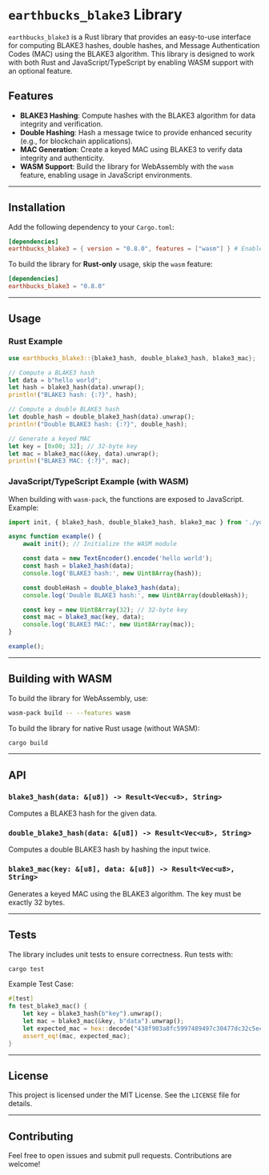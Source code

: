 # `earthbucks_blake3` Library

`earthbucks_blake3` is a Rust library that provides an easy-to-use interface
for computing BLAKE3 hashes, double hashes, and Message Authentication Codes
  (MAC) using the BLAKE3 algorithm. This library is designed to work with both
  Rust and JavaScript/TypeScript by enabling WASM support with an optional
  feature.

## Features

- **BLAKE3 Hashing**: Compute hashes with the BLAKE3 algorithm for data integrity and verification.
- **Double Hashing**: Hash a message twice to provide enhanced security (e.g., for blockchain applications).
- **MAC Generation**: Create a keyed MAC using BLAKE3 to verify data integrity and authenticity.
- **WASM Support**: Build the library for WebAssembly with the `wasm` feature, enabling usage in JavaScript environments.

---

## Installation

Add the following dependency to your `Cargo.toml`:

```toml
[dependencies]
earthbucks_blake3 = { version = "0.8.0", features = ["wasm"] } # Enable WASM if needed
```

To build the library for **Rust-only** usage, skip the `wasm` feature:

```toml
[dependencies]
earthbucks_blake3 = "0.8.0"
```

---

## Usage

### Rust Example

```rust
use earthbucks_blake3::{blake3_hash, double_blake3_hash, blake3_mac};

// Compute a BLAKE3 hash
let data = b"hello world";
let hash = blake3_hash(data).unwrap();
println!("BLAKE3 hash: {:?}", hash);

// Compute a double BLAKE3 hash
let double_hash = double_blake3_hash(data).unwrap();
println!("Double BLAKE3 hash: {:?}", double_hash);

// Generate a keyed MAC
let key = [0x00; 32]; // 32-byte key
let mac = blake3_mac(&key, data).unwrap();
println!("BLAKE3 MAC: {:?}", mac);
```

### JavaScript/TypeScript Example (with WASM)

When building with `wasm-pack`, the functions are exposed to JavaScript. Example:

```javascript
import init, { blake3_hash, double_blake3_hash, blake3_mac } from './your-wasm-package';

async function example() {
    await init(); // Initialize the WASM module

    const data = new TextEncoder().encode('hello world');
    const hash = blake3_hash(data);
    console.log('BLAKE3 hash:', new Uint8Array(hash));

    const doubleHash = double_blake3_hash(data);
    console.log('Double BLAKE3 hash:', new Uint8Array(doubleHash));

    const key = new Uint8Array(32); // 32-byte key
    const mac = blake3_mac(key, data);
    console.log('BLAKE3 MAC:', new Uint8Array(mac));
}

example();
```

---

## Building with WASM

To build the library for WebAssembly, use:

```bash
wasm-pack build -- --features wasm
```

To build the library for native Rust usage (without WASM):

```bash
cargo build
```

---

## API

### `blake3_hash(data: &[u8]) -> Result<Vec<u8>, String>`
Computes a BLAKE3 hash for the given data.

### `double_blake3_hash(data: &[u8]) -> Result<Vec<u8>, String>`
Computes a double BLAKE3 hash by hashing the input twice.

### `blake3_mac(key: &[u8], data: &[u8]) -> Result<Vec<u8>, String>`
Generates a keyed MAC using the BLAKE3 algorithm. The key must be exactly 32 bytes.

---

## Tests

The library includes unit tests to ensure correctness. Run tests with:

```bash
cargo test
```

Example Test Case:

```rust
#[test]
fn test_blake3_mac() {
    let key = blake3_hash(b"key").unwrap();
    let mac = blake3_mac(&key, b"data").unwrap();
    let expected_mac = hex::decode("438f903a8fc5997489497c30477dc32c5ece10f44049e302b85a83603960ec27").unwrap();
    assert_eq!(mac, expected_mac);
}
```

---

## License

This project is licensed under the MIT License. See the `LICENSE` file for details.

---

## Contributing

Feel free to open issues and submit pull requests. Contributions are welcome!

